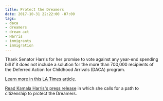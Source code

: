 ```yaml
---
title: Protect the Dreamers
date: 2017-10-31 22:22:00 -07:00
tags:
- daca
- dreamers
- dream act
- Harris
- immigrants
- immigration
---
```


Thank Senator Harris for her promise to vote against any year-end spending bill if it does not include a solution for the more than 700,000 recipients of the Deferred Action for Childhood Arrivals (DACA) program.

[Learn more in this LA Times article](http://www.latimes.com/politics/la-pol-ca-harris-dream-act-20171025-story.html). 

[Read Kamala Harris's press release](https://www.harris.senate.gov/content/harris-i%E2%80%99ll-oppose-end-year-spending-bill-if-daca-not-fixed) in which she calls for a path to citizenship to protect the Dreamers.